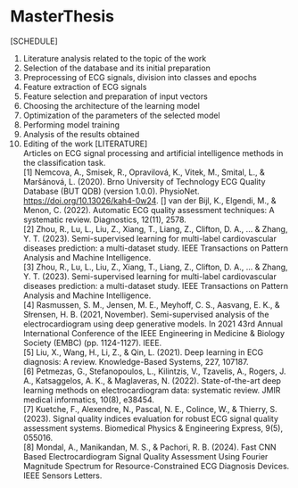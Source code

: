# MasterThesis
[SCHEDULE]<br/>
1) Literature analysis related to the topic of the work
2) Selection of the database and its initial preparation
2) Preprocessing of ECG signals, division into classes and epochs
3) Feature extraction of ECG signals
4) Feature selection and preparation of input vectors
5) Choosing the architecture of the learning model
6) Optimization of the parameters of the selected model
7) Performing model training
8) Analysis of the results obtained
9) Editing of the work
[LITERATURE]<br/>
Articles on ECG signal processing and artificial intelligence methods in the classification task.<br/>
[1] Nemcova, A., Smisek, R., Opravilová, K., Vitek, M., Smital, L., & Maršánová, L. (2020). Brno University of Technology ECG Quality Database (BUT QDB) (version 1.0.0). PhysioNet. https://doi.org/10.13026/kah4-0w24.
[] van der Bijl, K., Elgendi, M., & Menon, C. (2022). Automatic ECG quality assessment techniques: A systematic review. Diagnostics, 12(11), 2578. <br/>
[2] Zhou, R., Lu, L., Liu, Z., Xiang, T., Liang, Z., Clifton, D. A., ... & Zhang, Y. T. (2023). Semi-supervised learning for multi-label cardiovascular diseases prediction: a multi-dataset study. IEEE Transactions on Pattern Analysis and Machine Intelligence.<br/>
[3] Zhou, R., Lu, L., Liu, Z., Xiang, T., Liang, Z., Clifton, D. A., ... & Zhang, Y. T. (2023). Semi-supervised learning for multi-label cardiovascular diseases prediction: a multi-dataset study. IEEE Transactions on Pattern Analysis and Machine Intelligence.<br/>
[4] Rasmussen, S. M., Jensen, M. E., Meyhoff, C. S., Aasvang, E. K., & Słrensen, H. B. (2021, November). Semi-supervised analysis of the electrocardiogram using deep generative models. In 2021 43rd Annual International Conference of the IEEE Engineering in Medicine & Biology Society (EMBC) (pp. 1124-1127). IEEE.<br/>
[5] Liu, X., Wang, H., Li, Z., & Qin, L. (2021). Deep learning in ECG diagnosis: A review. Knowledge-Based Systems, 227, 107187.<br/>
[6] Petmezas, G., Stefanopoulos, L., Kilintzis, V., Tzavelis, A., Rogers, J. A., Katsaggelos, A. K., & Maglaveras, N. (2022). State-of-the-art deep learning methods on electrocardiogram data: systematic review. JMIR medical informatics, 10(8), e38454.<br/>
[7] Kuetche, F., Alexendre, N., Pascal, N. E., Colince, W., & Thierry, S. (2023). Signal quality indices evaluation for robust ECG signal quality assessment systems. Biomedical Physics & Engineering Express, 9(5), 055016.<br/>
[8] Mondal, A., Manikandan, M. S., & Pachori, R. B. (2024). Fast CNN Based Electrocardiogram Signal Quality Assessment Using Fourier Magnitude Spectrum for Resource-Constrained ECG Diagnosis Devices. IEEE Sensors Letters.<br/>
